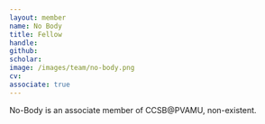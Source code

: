 ```yaml
---
layout: member
name: No Body
title: Fellow
handle:
github: 
scholar: 
image: /images/team/no-body.png
cv:
associate: true
---
```


No-Body is an associate member of CCSB@PVAMU, non-existent.
